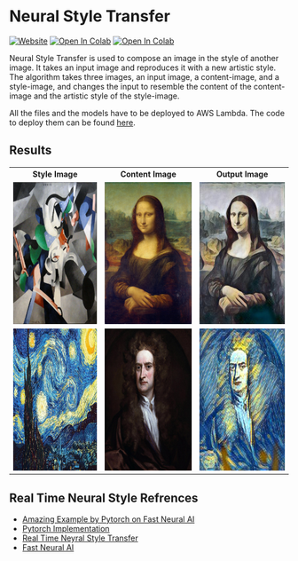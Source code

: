 # Neural Style Transfer

[![Website](https://img.shields.io/badge/Website-green.svg)](http://face-operations.s3-website-us-east-1.amazonaws.com/)
[![Open In Colab](https://colab.research.google.com/assets/colab-badge.svg)](https://colab.research.google.com/github/pankaj90382/TSAI-2/blob/master/S8/neural_style/msgnet.ipynb)
[![Open In Colab](https://colab.research.google.com/assets/colab-badge.svg)](https://colab.research.google.com/github/pankaj90382/TSAI-2/blob/master/S8/neural_style/neural_style_tutorial.ipynb)


Neural Style Transfer is used to compose an image in the style of another image. It takes an input image and reproduces it with a new artistic style. The algorithm takes three images, an input image, a content-image, and a style-image, and changes the input to resemble the content of the content-image and the artistic style of the style-image.

All the files and the models have to be deployed to AWS Lambda. The code to deploy them can be found [here](deployment/).

## Results

<TABLE>
  <TR>
    <TH>Style Image</TH>
    <TH>Content Image</TH>
    <TH>Output Image</TH>
  </TR>
   <TR>
      <TD><img src="udnie.jpg" alt="style_image"
	title="Style Image" width="256" height="256" /></TD>
      <TD><img src="MonoLisa.jpg" alt="content_image"
	title="Content Image" width="256" height="256" /></TD>
      <TD><img src="MonoLisaStyle.jpg" alt="output_image"
	 width="256" height="256" /></TD>
   </TR>
   <TR>
      <TD><img src="starry_night.jpg" alt="style_image"
	title="Style Image" width="256" height="256" /></TD>
      <TD><img src="Newton.jpg" alt="content_image"
	title="Content Image" width="256" height="256" /></TD>
      <TD><img src="NewtonStyle.jpg" alt="output_image"
	 width="256" height="256" /></TD>
   </TR>
</TABLE>

## Real Time Neural Style Refrences
- [Amazing Example by Pytorch on Fast Neural AI](https://github.com/pytorch/examples/tree/master/fast_neural_style)
- [Pytorch Implementation](https://pytorch.org/tutorials/advanced/neural_style_tutorial.html)
- [Real Time Neyral Style Transfer](https://github.com/zhanghang1989/PyTorch-Multi-Style-Transfer#msg-net)
- [Fast Neural AI](https://github.com/williamFalcon/fast-neural-style)
